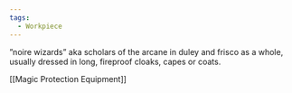 ```yaml
---
tags:
  - Workpiece
---
```

”noire wizards” aka scholars of the arcane in duley and frisco as a whole, usually dressed in long, fireproof cloaks, capes or coats. 

[[Magic Protection Equipment]] 